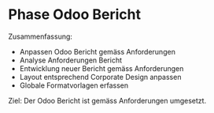 # Phase Odoo Bericht

Zusammenfassung:

* Anpassen Odoo Bericht gemäss Anforderungen
* Analyse Anforderungen Bericht
* Entwicklung neuer Bericht gemäss Anforderungen
* Layout entsprechend Corporate Design anpassen
* Globale Formatvorlagen erfassen

Ziel: Der Odoo Bericht ist gemäss Anforderungen umgesetzt.